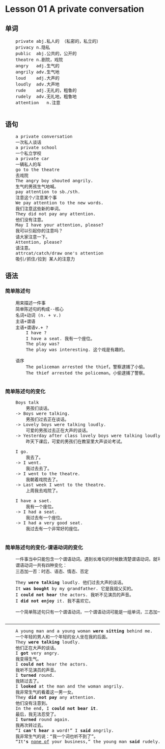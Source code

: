 # Lesson 01 A private conversation

## 单词

<pre>
    private abj.私人的 （私密的，私立的）
    privacy n.隐私
    public  abj.公共的，公开的
    theatre n.剧院，戏院
    angry   adj.生气的
    angrily adv.生气地
    loud    adj.大声的
    loudly  adv.大声地
    rude    adj.无礼的，粗鲁的
    rudely  adv.无礼地，粗鲁地
    attention   n.注意

</pre>

## 语句

<pre>
    a private conversation
    一次私人谈话
    a private school
    一个私立学校
    a private car
    一辆私人的车
    go to the theatre
    去戏院
    The angry boy shouted angrily.
    生气的男孩生气地喊。
    pay attention to sb./sth.
    注意这个/注意某个事
    We pay attention to the new words.
    我们注意这些新的单词。
    They did not pay any attention.
    他们没有注意。
    May I have your attention, please?
    我可以引起你的注意吗？
    请大家注意一下。
    Attention, please?
    请注意。
    attrcat/catch/draw one's attention
    吸引/抓住/拉到 某人的注意力
</pre>

## 语法

### 简单陈述句

<pre>
    用来描述一件事  
    简单陈述句的构成--核心  
    名词+动词 (n. + v.)  
    主语+谓语  
    主语+谓语v.+ ?  
        I have ?  
        I have a seat. 我有一个座位。  
        The play was?  
        The play was interesting. 这个戏是有趣的。  

    语序  
        The policeman arrested the thief。警察逮捕了小偷。
        The thief arrested the policeman。小偷逮捕了警察。

</pre>

### 简单陈述句的变化

<pre>
    Boys talk
        男孩们谈话。
    -> Boys were talking.
        男孩们过去正在谈话。
    -> Lovely boys were talking loudly.
        可爱的男孩过去正在大声的谈话。
    -> Yesterday after class lovely boys were talking loudly about the exam in the classroom.
        昨天下课后，可爱的男孩们在教室里大声谈论考试。

    I go.
        我去了。
    -> I went.
        我过去去了。
    -> I went to the theatre.
        我朝着戏院去了。
    -> Last week I went to the theatre.
        上周我去戏院了。

    I have a saet.
        我有一个座位。
    -> I had a seat.
        我过去有一个座位。
    -> I had a very good seat.
        我过去有一个非常好的座位。

</pre>

### 简单陈述句的变化-谓语动词的变化

<pre>
    一件事当中只能包含一个谓语动词。遇到长难句的时候数清楚谓语动词，就可以断句当成几件事来看。
    谓语动词一共有四种变化：
    三态加一否：时态、语态、情态、否定

    They <b>were talking</b> loudly. 他们过去大声的谈话。
    It <b>was bought</b> by my grandfather. 它是我祖父买的。
    I <b>could not hear</b> the actors. 我听不见演员的声音。
    I <b>did not enjoy</b> it. 我不喜欢它。

    一个简单陈述句只有一个谓语动词，一个谓语动词可能是一组单词，三态加一否的组合。

</pre>

***

<pre>
    A young man and a young woman <b>were sitting</b> behind me.
    一个年轻的男人和一个年轻的女人坐在我的后面。
    They <b>were talking</b> loudly.
    他们正在大声的谈话。
    I <b>got</b> very angry.
    我变得生气。
    I <b>could not</b> hear the actors.
    我听不见演员的声音。
    I <b>turned</b> round.
    我转过去了。
    I <b>looked</b> at the man and the woman angrily.
    我非常生气的看着这一男一女。
    They <b>did not pay</b> any attention.
    他们没有注意到。
    In the end, I <b>could not bear it</b>.
    最后，我无法忍受了。
    I <b>turned</b> round again.
    我再次转过去。
    “I <b>can't hear</b> a word!” I <b>said</b> angrily.
    我非常生气的说：“我一个词也听不到了”。
    “It<b>'s</b> <u>none of</u> your business,” the young man <b>said</b> rudely.
    
</pre>
